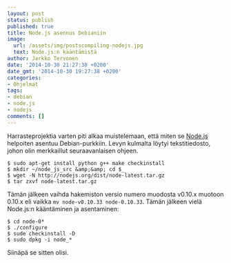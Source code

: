 ```yaml
---
layout: post
status: publish
published: true
title: Node.js asennus Debianiin
image:
  url: /assets/img/postscompiling-nodejs.jpg
  text: Node.js:n kääntämistä
author: Jarkko Tervonen
date: '2014-10-30 21:27:38 +0200'
date_gmt: '2014-10-30 19:27:38 +0200'
categories:
- Ohjelmat
tags:
- debian
- node.js
- nodejs
comments: []
---
```

Harrasteprojektia varten piti alkaa muistelemaan, että miten se [Node.js](https://nodejs.org/) helpoiten asentuu Debian-purkkiin. Levyn kulmalta löytyi tekstitiedosto, johon olin merkkaillut seuraavanlaisen ohjeen.

```
$ sudo apt-get install python g++ make checkinstall
$ mkdir ~/node_js_src &amp;&amp; cd $_
$ wget -N http://nodejs.org/dist/node-latest.tar.gz
$ tar zxvf node-latest.tar.gz
```

Tämän jälkeen vaihda hakemiston versio numero muodosta v0.10.x muotoon 0.10.x eli vaikka `mv node-v0.10.33 node-0.10.33`. Tämän jälkeen vielä Node.js:n kääntäminen ja asentaminen:

```
$ cd node-0*
$ ./configure
$ sude checkinstall -D
$ sudo dpkg -i node_*
```

Siinäpä se sitten olisi.
